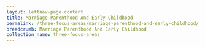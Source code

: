 ```yaml
---
layout: leftnav-page-content
title: Marriage Parenthood And Early Childhood
permalink: /three-focus-areas/marriage-parenthood-and-early-childhood/
breadcrumb: Marriage Parenthood And Early Childhood
collection_name: three-focus-areas
---
```

